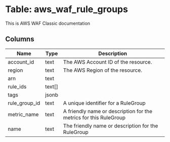 
# Table: aws_waf_rule_groups
This is AWS WAF Classic documentation
## Columns
| Name        | Type           | Description  |
| ------------- | ------------- | -----  |
|account_id|text|The AWS Account ID of the resource.|
|region|text|The AWS Region of the resource.|
|arn|text||
|rule_ids|text[]||
|tags|jsonb||
|rule_group_id|text|A unique identifier for a RuleGroup|
|metric_name|text|A friendly name or description for the metrics for this RuleGroup|
|name|text|The friendly name or description for the RuleGroup|
